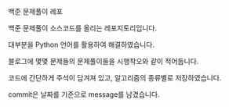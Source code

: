 백준 문제풀이 레포

백준 문제풀이 소스코드를 올리는 레포지토리입니다.


대부분을 Python 언어를 활용하여 해결하였습니다.

블로그에 몇몇 문제들의 문제풀이들을 시행착오와 같이 적어둡니다.

코드에 간단하게 주석이 담겨져 있고, 알고리즘의 종류별로 저장하였습니다.

commit은 날짜를 기준으로 message를 남겼습니다.
